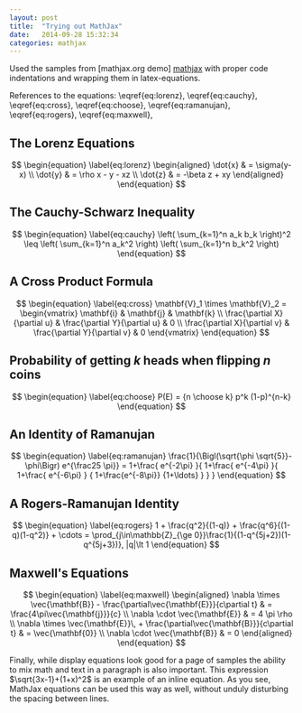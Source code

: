 ```yaml
---
layout: post
title:  "Trying out MathJax"
date:   2014-09-28 15:32:34
categories: mathjax
---
```


Used the samples from [mathjax.org demo] [mathjax] with proper code indentations
and wrapping them in latex-equations.

References to the equations:
\eqref{eq:lorenz},
\eqref{eq:cauchy},
\eqref{eq:cross},
\eqref{eq:choose},
\eqref{eq:ramanujan},
\eqref{eq:rogers},
\eqref{eq:maxwell},


The Lorenz Equations
--------------------

$$
\begin{equation}
    \label{eq:lorenz}
    \begin{aligned}
        \dot{x} & = \sigma(y-x) \\
        \dot{y} & = \rho x - y - xz \\
        \dot{z} & = -\beta z + xy
    \end{aligned}
\end{equation}
$$

The Cauchy-Schwarz Inequality
-----------------------------

$$
\begin{equation}
    \label{eq:cauchy}
    \left(
        \sum_{k=1}^n a_k b_k
    \right)^2
    \leq
    \left(
        \sum_{k=1}^n a_k^2
    \right)
    \left(
        \sum_{k=1}^n b_k^2
    \right)
\end{equation}
$$

A Cross Product Formula
-----------------------

$$
\begin{equation}
    \label{eq:cross}
    \mathbf{V}_1 \times \mathbf{V}_2 =
    \begin{vmatrix}
        \mathbf{i}                    & \mathbf{j}                    & \mathbf{k} \\
        \frac{\partial X}{\partial u} & \frac{\partial Y}{\partial u} & 0 \\
        \frac{\partial X}{\partial v} & \frac{\partial Y}{\partial v} & 0
    \end{vmatrix}
\end{equation}
$$

Probability of getting $k$ heads when flipping $n$ coins
--------------------------------------------------------

$$
\begin{equation}
    \label{eq:choose}
    P(E) = {n \choose k} p^k (1-p)^{n-k}
\end{equation}
$$

An Identity of Ramanujan
------------------------

$$
\begin{equation}
    \label{eq:ramanujan}
    \frac{1}{\Bigl(\sqrt{\phi \sqrt{5}}-\phi\Bigr) e^{\frac25 \pi}} =
    1+\frac{
        e^{-2\pi}
    }{
        1+\frac{
            e^{-4\pi}
        }{
            1+\frac{
                e^{-6\pi}
            }
            {
                1+\frac{e^{-8\pi}} {1+\ldots}
            }
        }
    }
\end{equation}
$$

A Rogers-Ramanujan Identity
---------------------------

$$
\begin{equation}
    \label{eq:rogers}
    1 + \frac{q^2}{(1-q)} + \frac{q^6}{(1-q)(1-q^2)} + \cdots =
    \prod_{j\in\mathbb{Z}_{\ge 0}}\frac{1}{(1-q^{5j+2})(1-q^{5j+3})},
    |q|\lt 1
\end{equation}
$$

Maxwell's Equations
-------------------

$$
\begin{equation}
    \label{eq:maxwell}
    \begin{aligned}
        \nabla \times \vec{\mathbf{B}} - \frac{\partial\vec{\mathbf{E}}}{c\partial t}   & = \frac{4\pi\vec{\mathbf{j}}}{c} \\
        \nabla \cdot \vec{\mathbf{E}}                                                   & = 4 \pi \rho \\
        \nabla \times \vec{\mathbf{E}}\, + \frac{\partial\vec{\mathbf{B}}}{c\partial t} & = \vec{\mathbf{0}} \\
        \nabla \cdot \vec{\mathbf{B}}                                                   & = 0
    \end{aligned}
\end{equation}
$$

Finally, while display equations look good for a page of samples the ability to mix math and text in a paragraph is also important. This expression $\sqrt{3x-1}+(1+x)^2$ is an example of an inline equation.  As you see, MathJax equations can be used this way as well, without unduly disturbing the spacing between lines.


[mathjax]: http://www.mathjax.org/demos/tex-samples/ 'Mathjax Demo'
